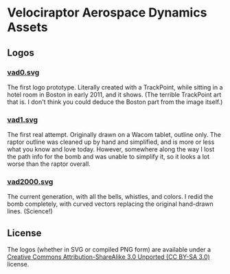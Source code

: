 # Velociraptor Aerospace Dynamics Assets

## Logos

### [vad0.svg](vad0.svg)
The first logo prototype.
Literally created with a TrackPoint, while sitting in a hotel room in Boston in early 2011, and it shows.
(The terrible TrackPoint art that is.  I don't think you could deduce the Boston part from the image itself.)

### [vad1.svg](vad1.svg)
The first real attempt.
Originally drawn on a Wacom tablet, outline only.
The raptor outline was cleaned up by hand and simplified, and is more or less what you know and love today.
However, somewhere along the way I lost the path info for the bomb and was unable to simplify it, so it looks a lot worse than the raptor overall.

### [vad2000.svg](vad2000.svg)
The current generation, with all the bells, whistles, and colors.
I redid the bomb completely, with curved vectors replacing the original hand-drawn lines.
(Science!)

## License
The logos (whether in SVG or compiled PNG form) are available under a [Creative Commons Attribution-ShareAlike 3.0 Unported (CC BY-SA 3.0)](https://creativecommons.org/licenses/by-sa/3.0/deed.en) license.
